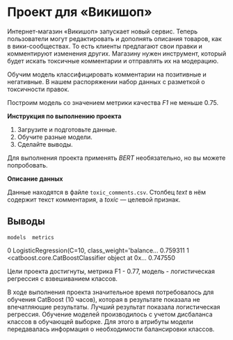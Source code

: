 # Проект для «Викишоп»

Интернет-магазин «Викишоп» запускает новый сервис. Теперь пользователи могут редактировать и дополнять описания товаров, как в вики-сообществах. То есть клиенты предлагают свои правки и комментируют изменения других. Магазину нужен инструмент, который будет искать токсичные комментарии и отправлять их на модерацию. 

Обучим модель классифицировать комментарии на позитивные и негативные. В нашем распоряжении набор данных с разметкой о токсичности правок.

Построим модель со значением метрики качества *F1* не меньше 0.75. 

**Инструкция по выполнению проекта**

1. Загрузите и подготовьте данные.
2. Обучите разные модели. 
3. Сделайте выводы.

Для выполнения проекта применять *BERT* необязательно, но вы можете попробовать.

**Описание данных**

Данные находятся в файле `toxic_comments.csv`. Столбец *text* в нём содержит текст комментария, а *toxic* — целевой признак.


## Выводы

	models	metrics
0	LogisticRegression(C=10, class_weight='balance...	0.759311
1	<catboost.core.CatBoostClassifier object at 0x...	0.747550

Цели проекта достигнуты, метрика F1 - 0.77, модель  - логистическая регрессия с взвешиванием классов. 

В ходе выполнения проекта значительное время потребовалось для обучения CatBoost (10 часов), которая в результате показала не впечатляющие результаты. Лучший результат показала логистическая регрессия. Обучение моделей производилось с учетом дисбаланса классов в обучающей выборке. Для этого в атрибуты модели передавалась информация о необходимости балансировки классов.
